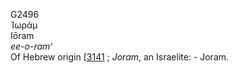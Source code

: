G2496  
Ἰωράμ  
Iōram  
*ee-o-ram‘*  
Of Hebrew origin \[[3141](h3141) ; *Joram*, an Israelite: - Joram.  
